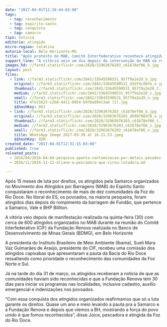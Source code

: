 ```yaml
---
date: "2017-04-01T12:26:44-03:00"
tags:
  - tag: reconhecimento
  - tag: espírito-santo
  - tag: conquista
  - tag: samarco
tipo: noticia
editoria: atingido
micro-regiao: colatina
autoria-local: Belo Horizonte-MG
title: "Após protesto do MAB, Comitê Interfederativo reconhece atingidos na foz do Rio Doce"
support_line: "A vitória veio um dia depois da intervenção do MAB na reunião do Comitê Interfederativo da Fundação Renova, em Belo Horizonte."
images_hd: //farm3.staticflickr.com/2828/32963676203_c61678ef06_b.jpg
layout: post
files:
  - link: //farm3.staticflickr.com/2842/33645590531_957f9a2e28_b.jpg
    original: //farm3.staticflickr.com/2842/33645590531_d2df4cd8fe_o.jpg
    thumbnail: //farm3.staticflickr.com/2842/33645590531_957f9a2e28_t.jpg
    medium: //farm3.staticflickr.com/2842/33645590531_957f9a2e28_z.jpg
    small: //farm3.staticflickr.com/2842/33645590531_957f9a2e28_n.jpg
    title: 4fe21623-c2b8-4411-8954-b978ad9413a6 (1).jpg
    $$hashKey: 04J
  - link: //farm3.staticflickr.com/2828/32963676203_c61678ef06_b.jpg
    original: //farm3.staticflickr.com/2828/32963676203_d599708478_o.jpg
    thumbnail: //farm3.staticflickr.com/2828/32963676203_c61678ef06_t.jpg
    medium: //farm3.staticflickr.com/2828/32963676203_c61678ef06_z.jpg
    small: //farm3.staticflickr.com/2828/32963676203_c61678ef06_n.jpg
    title: WhatsApp Image 2017-03-30 at 16.21.53.jpeg
    $$hashKey: 02M
created_date: "2017-04-01T12:31:15-03:00"
published: true
releated_posts:
  - 2016/04/2016-04-04-pesquisa-aponta-contaminacao-por-metais-pesados-em-peixes-no-litoral-do-es.md
  - 2016/11/2016-11-12-eliane-a-pescadora-que-virou-lutadora.md

---
```

<p>Ap&oacute;s 15 meses de luta por direitos, os atingidos pela Samarco organizados no Movimento dos Atingidos por Barragens (MAB) do Esp&iacute;rito Santo conquistaram o reconhecimento de mais de dez comunidades da Foz do Rio Doce. No litoral do ES, os povoados, na maioria pesqueira, foram atingidos dias depois do rompimento da barragem de Fund&atilde;o, que pertence a Samarco, Vale e BHP Billiton.</p>

<p>A vit&oacute;ria veio depois de manifesta&ccedil;&atilde;o realizada na quinta-feira (30) com cerca de 600 atingidos organizados no MAB durante na reuni&atilde;o do Comit&ecirc; Interfederativo (CIF) da Funda&ccedil;&atilde;o Renova realizada no Banco de Desenvolvimento de Minas Gerais (BDMG), em Belo Horizonte</p>

<p>A presidenta do Instituto Brasileiro de Meio Ambiente (Ibama), Sueli Mara Vaz Guimar&atilde;es de Ara&uacute;jo, presidente do CIF, recebeu uma comiss&atilde;o dos atingidos capixabas que apresentaram a pauta da Bacia do Rio Doce ressaltando como prioridade o reconhecimento das comunidades da Foz Norte e Sul.</p>

<p>J&aacute; na tarde do dia 31 de mar&ccedil;o, os atingidos receberam a not&iacute;cia de que as comunidades haviam sido reconhecidas e que a Funda&ccedil;&atilde;o Renova tem 30 dias para iniciar os programas nas localidades, inclusive cadastro, aux&iacute;lio emergencial e indeniza&ccedil;&otilde;es nos povoados. &nbsp;</p>

<p>&ldquo;Com essa conquista dos atingidos organizados reafirmamos que s&oacute; a luta garante os direitos. Quase um ano e meio levando a pauta pra a Samarco e a Funda&ccedil;&atilde;o Renova e depois que viemos a BH, mostrando a for&ccedil;a do povo unido &eacute; que fomos reconhecidos&rdquo;, disse Joice, pescadora e atingida da Foz do Rio Doce.&nbsp;</p>
